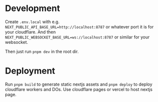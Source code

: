 # Development

Create `.env.local` with e.g. `NEXT_PUBLIC_API_BASE_URL=http://localhost:8787` or whatever port it is for your cloudflare. And then `NEXT_PUBLIC_WEBSOCKET_BASE_URL=ws://localhost:8787` or similar for your websocket.

Then just run `pnpm dev` in the root dir.

# Deployment

Run `pnpm build` to generate static nextjs assets and `pnpm deploy` to deploy cloudflare workers and DOs. Use cloudflare pages or vercel to host nextjs page.
